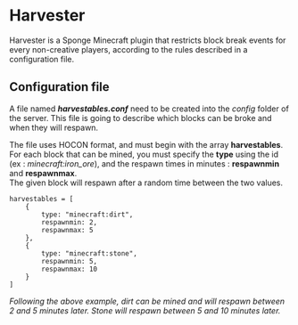 # Harvester

Harvester is a Sponge Minecraft plugin that restricts block break events for every non-creative players, 
according to the rules described in a configuration file.

## Configuration file

A file named __*harvestables.conf*__ need to be created into the _config_ folder of the server.
This file is going to describe which blocks can be broke and when they will respawn.  

The file uses HOCON format, and must begin with the array __harvestables__.  
For each block that can be mined, you must specify the __type__ using the id (ex : _minecraft:iron_ore_), 
and the respawn times in minutes : __respawnmin__ and __respawnmax__.  
The given block will respawn after a random time between the two values.
  
```
harvestables = [
    {
        type: "minecraft:dirt",
        respawnmin: 2,
        respawnmax: 5
    },
    {
        type: "minecraft:stone",
        respawnmin: 5,
        respawnmax: 10
    }
]
```
_Following the above example, dirt can be mined and will respawn between 2 and 5 minutes later.
Stone will respawn between 5 and 10 minutes later._